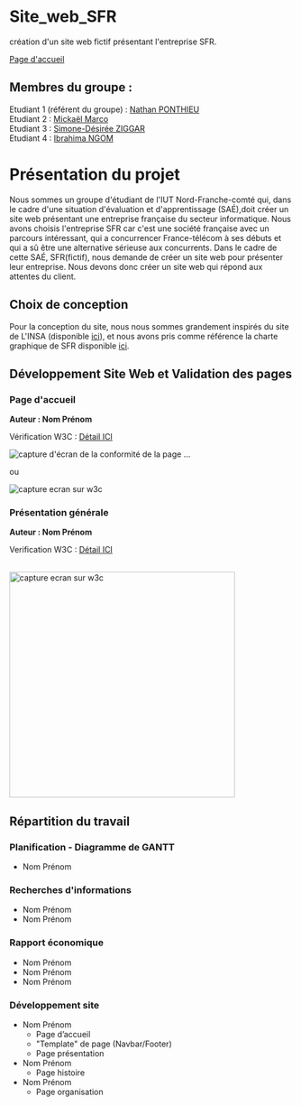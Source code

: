# Site_web_SFR

création d'un site web fictif présentant l'entreprise SFR.

[Page d'accueil](https://nponthie-iut90.github.io/S1-2023-ihm/)
## Membres du groupe :

Etudiant 1 (référent du groupe) :  [Nathan PONTHIEU](mailto:nathan.ponthieu@edu.univ-fcomte.fr?subject=SAE_1_05_06)  
Etudiant 2 : [Mickaël Marco](mailto:mickael.marco@edu.univ-fcomte.fr?subject=SAE_1_05_06)   
Etudiant 3 : [Simone-Désirée ZIGGAR](mailto:simone_desiree.ziggar@edu.univ-fcomte.fr?subject=SAE_1_05_06)  
Etudiant 4 : [Ibrahima NGOM](mailto:ibrahima.ngom@edu.univ-fcomte.fr?subject=SAE_1_05_06)  

# Présentation du projet

Nous sommes un groupe d'étudiant de l'IUT Nord-Franche-comté qui, dans le cadre d'une situation d'évaluation et d'apprentissage (SAÉ),doit créer un site web présentant une entreprise française du secteur informatique.
Nous avons choisis l'entreprise SFR car c'est une société française avec un parcours intéressant, qui a concurrencer France-télécom à ses débuts et qui a sû être une alternative sérieuse aux concurrents. Dans le cadre de cette SAÉ, SFR(fictif), nous demande de créer un site web pour présenter leur entreprise. Nous devons donc créer un site web qui répond aux attentes du client.

## Choix de conception  

Pour la conception du site, nous nous sommes grandement inspirés du site de L'INSA (disponible [ici](https://www.groupe-insa.fr/)), et nous avons pris comme référence la charte graphique de SFR disponible [ici](https://www.sfr.fr/).    


## Développement Site Web et Validation des pages

### Page d'accueil

**Auteur : Nom Prénom**  

Vérification W3C : [Détail ICI](https://validator.w3.org/nu/?showsource=yes&showoutline=yes&showimagereport=yes&doc=https%3A%2F%2Fdemo-am90.github.io%2Fs1-demo%2Findex.html)


![capture d'écran de la conformité de la page ...](doc/capture_1_W3C.png)

ou 

<img src="doc/capture_1_W3C.png" style="width=400px" alt="capture ecran sur w3c">


<!--  style="width=400px" ne fonctionne pas -->

### Présentation générale

**Auteur : Nom Prénom**  

Verification W3C : [Détail ICI](https://validator.w3.org/nu/?showsource=yes&showoutline=yes&showimagereport=yes&doc=https%3A%2F%2Fdemo-am90.github.io%2Fs1-demo%2Findex.html)

<br>
<img src="doc/capture_1_W3C.png" width="400px" alt="capture ecran sur w3c">



## Répartition du travail

### Planification - Diagramme de GANTT

- Nom Prénom

### Recherches d'informations

- Nom Prénom
- Nom Prénom


### Rapport économique

- Nom Prénom
- Nom Prénom
- Nom Prénom

### Développement site

- Nom Prénom
  - Page d’accueil
  - "Template" de page (Navbar/Footer)
  - Page présentation
- Nom Prénom
  - Page histoire
- Nom Prénom
  - Page organisation
